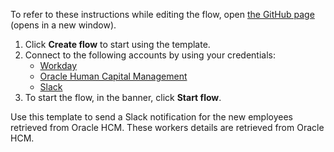 To refer to these instructions while editing the flow, open [the GitHub page](https://github.com/ot4i/app-connect-templates/tree/master/resources/markdown/Create%20a%20candidate%20in%20Oracle%20HCM%20for%20each%20candidate%20who%20has%20a%20unique%20email%20address%20from%20Workday_instructions.md) (opens in a new window).

1. Click **Create flow** to start using the template.
2. Connect to the following accounts by using your credentials:
   - [Workday](https://www.ibm.com/docs/en/app-connect/saas?topic=apps-workday)
   - [Oracle Human Capital Management](https://www.ibm.com/docs/en/app-connect/saas?topic=apps-oracle-human-capital-management) 
   - [Slack](https://www.ibm.com/docs/en/app-connect/saas?topic=apps-slack)
3. To start the flow, in the banner, click **Start flow**.

Use this template to send a Slack notification for the new employees retrieved from Oracle HCM. These workers details are retrieved from Oracle HCM.



